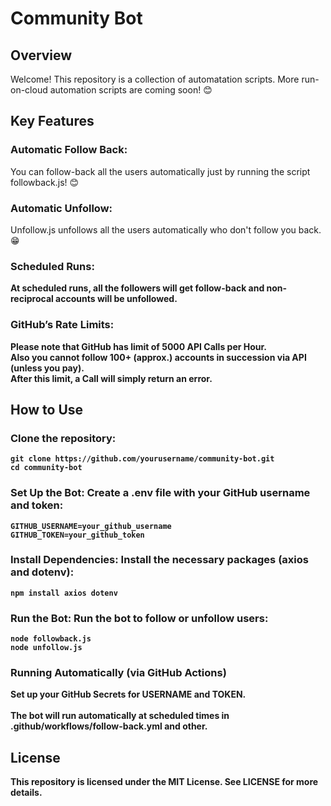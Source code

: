 # Community Bot
## Overview
Welcome! This repository is a collection of automatation scripts. More run-on-cloud automation scripts are coming soon! 😊

## Key Features
### Automatic Follow Back: 
You can follow-back all the users automatically just by running the script followback.js! 😊
### Automatic Unfollow: 
Unfollow.js unfollows all the users automatically who don't follow you back. 😁
### Scheduled Runs: 
<strong>At scheduled runs<strong>, all the followers will get follow-back and non-reciprocal accounts will be unfollowed.

### GitHub’s Rate Limits: 
 Please note that GitHub has limit of 5000 API Calls per Hour. <br>
 Also you cannot follow 100+ (approx.) accounts in succession via API (unless you pay). <br> 
 After this limit, a Call will simply return an error.

## How to Use

### Clone the repository:
```
git clone https://github.com/yourusername/community-bot.git 
cd community-bot
```

### Set Up the Bot: Create a .env file with your GitHub username and token:
```
GITHUB_USERNAME=your_github_username     
GITHUB_TOKEN=your_github_token
```

### Install Dependencies: Install the necessary packages (axios and dotenv):
```
npm install axios dotenv
```

### Run the Bot: Run the bot to follow or unfollow users:
```
node followback.js
node unfollow.js
```

### Running Automatically (via GitHub Actions)
Set up your GitHub Secrets for USERNAME and TOKEN.  <br>   
The bot will run automatically at scheduled times in .github/workflows/follow-back.yml and other.


## License
This repository is licensed under the MIT License. See LICENSE for more details.
